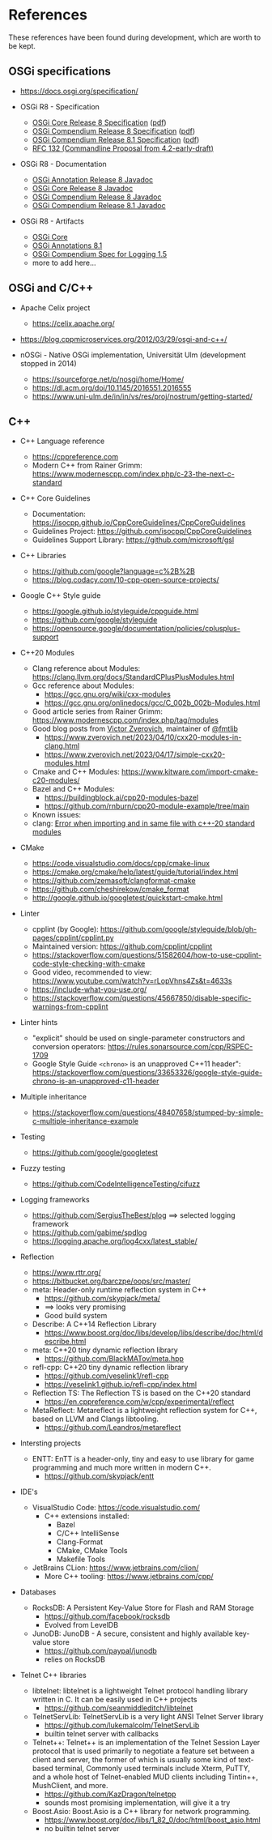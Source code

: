 # References

These references have been found during development, which are worth to be kept.

## OSGi specifications

* <https://docs.osgi.org/specification/>
* OSGi R8 - Specification
  * [OSGi Core Release 8 Specification](https://docs.osgi.org/specification/osgi.core/8.0.0/) ([pdf](https://docs.osgi.org/download/r8/osgi.core-8.0.0.pdf))
  * [OSGi Compendium Release 8 Specification](https://docs.osgi.org/specification/osgi.cmpn/8.0.0/) ([pdf](https://docs.osgi.org/download/r8/osgi.cmpn-8.0.0.pdf))
  * [OSGi Compendium Release 8.1 Specification](https://docs.osgi.org/specification/osgi.cmpn/8.1.0/) ([pdf](https://docs.osgi.org/download/r8/osgi.cmpn-8.1.0.pdf))
  * [RFC 132 (Commandline Proposal from 4.2-early-draft)](osgi-r8/osgi-RFC-132-Draft.pdf)

* OSGi R8 - Documentation
  * [OSGi Annotation Release 8 Javadoc](https://docs.osgi.org/javadoc/osgi.annotation/8.1.0/)
  * [OSGi Core Release 8 Javadoc](https://docs.osgi.org/javadoc/osgi.core/8.0.0/)
  * [OSGi Compendium Release 8 Javadoc](https://docs.osgi.org/javadoc/osgi.cmpn/8.0.0/)
  * [OSGi Compendium Release 8.1 Javadoc](https://docs.osgi.org/javadoc/osgi.cmpn/8.1.0/)
* OSGi R8 - Artifacts
  * [OSGi Core](https://central.sonatype.com/artifact/org.osgi/osgi.core/8.0.0)
  * [OSGi Annotations 8.1](https://central.sonatype.com/artifact/org.osgi/osgi.annotation/8.1.0)
  * [OSGi Compendium Spec for Logging 1.5](https://central.sonatype.com/artifact/org.osgi/org.osgi.service.log/1.5.0)
  * more to add here...

## OSGi and C/C++

* Apache Celix project
  * <https://celix.apache.org/>

* <https://blog.cppmicroservices.org/2012/03/29/osgi-and-c++/>

* nOSGi - Native OSGi implementation, Universität Ulm (development stopped in 2014)
  * <https://sourceforge.net/p/nosgi/home/Home/>
  * <https://dl.acm.org/doi/10.1145/2016551.2016555>
  * <https://www.uni-ulm.de/in/in/vs/res/proj/nostrum/getting-started/>

## C++

* C++ Language reference
  * <https://cppreference.com>
  * Modern C++ from Rainer Grimm: <https://www.modernescpp.com/index.php/c-23-the-next-c-standard>

* C++ Core Guidelines
  * Documentation: <https://isocpp.github.io/CppCoreGuidelines/CppCoreGuidelines>
  * Guidelines Project: <https://github.com/isocpp/CppCoreGuidelines>
  * Guidelines Support Library: <https://github.com/microsoft/gsl>

* C++ Libraries
  * <https://github.com/google?language=c%2B%2B>
  * <https://blog.codacy.com/10-cpp-open-source-projects/>

* Google C++ Style guide
  * <https://google.github.io/styleguide/cppguide.html>
  * <https://github.com/google/styleguide>
  * <https://opensource.google/documentation/policies/cplusplus-support>

* C++20 Modules
  * Clang reference about Modules: <https://clang.llvm.org/docs/StandardCPlusPlusModules.html>
  * Gcc reference about Modules:
    * <https://gcc.gnu.org/wiki/cxx-modules>
    * <https://gcc.gnu.org/onlinedocs/gcc/C_002b_002b-Modules.html>
  * Good article series from Rainer Grimm: <https://www.modernescpp.com/index.php/tag/modules>
  * Good blog posts from [Victor Zverovich](https://www.zverovich.net/), maintainer of [@fmtlib](https://github.com/fmtlib)
    * <https://www.zverovich.net/2023/04/10/cxx20-modules-in-clang.html>
    * <https://www.zverovich.net/2023/04/17/simple-cxx20-modules.html>
  * Cmake and C++ Modules: <https://www.kitware.com/import-cmake-c20-modules/>
  * Bazel and C++ Modules:
    * <https://buildingblock.ai/cpp20-modules-bazel>
    * <https://github.com/rnburn/cpp20-module-example/tree/main>
  * Known issues:
  * clang: [Error when importing <string> and <iostream> in same file with c++-20 standard modules](https://github.com/llvm/llvm-project/issues/58540)

* CMake
  * <https://code.visualstudio.com/docs/cpp/cmake-linux>
  * <https://cmake.org/cmake/help/latest/guide/tutorial/index.html>
  * <https://github.com/zemasoft/clangformat-cmake>
  * <https://github.com/cheshirekow/cmake_format>
  * <http://google.github.io/googletest/quickstart-cmake.html>

* Linter
  * cpplint (by Google): <https://github.com/google/styleguide/blob/gh-pages/cpplint/cpplint.py>
  * Maintained version: <https://github.com/cpplint/cpplint>
  * <https://stackoverflow.com/questions/51582604/how-to-use-cpplint-code-style-checking-with-cmake>
  * Good video, recommended to view: <https://www.youtube.com/watch?v=rLopVhns4Zs&t=4633s>
  * <https://include-what-you-use.org/>
  * <https://stackoverflow.com/questions/45667850/disable-specific-warnings-from-cpplint>

* Linter hints
  * "explicit" should be used on single-parameter constructors and conversion operators: <https://rules.sonarsource.com/cpp/RSPEC-1709>
  * Google Style Guide `<chrono>` is an unapproved C++11 header": <https://stackoverflow.com/questions/33653326/google-style-guide-chrono-is-an-unapproved-c11-header>

* Multiple inheritance
  * <https://stackoverflow.com/questions/48407658/stumped-by-simple-c-multiple-inheritance-example>

* Testing
  * <https://github.com/google/googletest>

* Fuzzy testing
  * <https://github.com/CodeIntelligenceTesting/cifuzz>

* Logging frameworks
  * <https://github.com/SergiusTheBest/plog> ==> selected logging framework
  * <https://github.com/gabime/spdlog>
  * <https://logging.apache.org/log4cxx/latest_stable/>

* Reflection
  * <https://www.rttr.org/>
  * <https://bitbucket.org/barczpe/oops/src/master/>
  * meta: Header-only runtime reflection system in C++
    * <https://github.com/skypjack/meta/>
    * ==> looks very promising
    * Good build system
  * Describe: A C++14 Reflection Library
    * <https://www.boost.org/doc/libs/develop/libs/describe/doc/html/describe.html>
  * meta: C++20 tiny dynamic reflection library
    * <https://github.com/BlackMATov/meta.hpp>
  * refl-cpp: C++20 tiny dynamic reflection library
    * <https://github.com/veselink1/refl-cpp>
    * <https://veselink1.github.io/refl-cpp/index.html>
  * Reflection TS: The Reflection TS is based on the C++20 standard
    * <https://en.cppreference.com/w/cpp/experimental/reflect>
  * MetaReflect: Metareflect is a lightweight reflection system for C++, based on LLVM and Clangs libtooling.
    * <https://github.com/Leandros/metareflect>

* Intersting projects
  * ENTT: EnTT is a header-only, tiny and easy to use library for game programming and much more written in modern C++.
    * <https://github.com/skypjack/entt>

* IDE's
  * VisualStudio Code: <https://code.visualstudio.com/>
    * C++ extensions installed:
      * Bazel
      * C/C++ IntelliSense
      * Clang-Format
      * CMake, CMake Tools
      * Makefile Tools
  * JetBrains CLion: <https://www.jetbrains.com/clion/>
    * More C++ tooling: <https://www.jetbrains.com/cpp/>

* Databases
  * RocksDB: A Persistent Key-Value Store for Flash and RAM Storage
    * <https://github.com/facebook/rocksdb>
    * Evolved from LevelDB
  * JunoDB: JunoDB - A secure, consistent and highly available key-value store
    * <https://github.com/paypal/junodb>
    * relies on RocksDB

* Telnet C++ libraries
  * libtelnet: libtelnet is a lightweight Telnet protocol handling library written in C. It can be easily used in C++ projects
    * <https://github.com/seanmiddleditch/libtelnet>
  * TelnetServLib: TelnetServLib is a very light ANSI Telnet Server library
    * <https://github.com/lukemalcolm/TelnetServLib>
    * builtin telnet server with callbacks
  * Telnet++: Telnet++ is an implementation of the Telnet Session Layer protocol that is used primarily to negotiate a feature set between a client and server, the former of which is usually some kind of text-based terminal, Commonly used terminals include Xterm, PuTTY, and a whole host of Telnet-enabled MUD clients including Tintin++, MushClient, and more.
    * <https://github.com/KazDragon/telnetpp>
    * sounds most promising implementation, will give it a try
  * Boost.Asio: Boost.Asio is a C++ library for network programming.
    * <https://www.boost.org/doc/libs/1_82_0/doc/html/boost_asio.html>
    * no builtin telnet server
